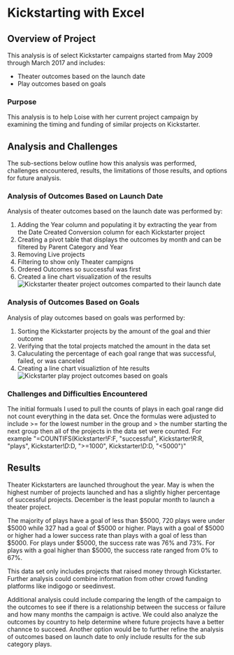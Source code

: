 # Kickstarting with Excel

## Overview of Project
This analysis is of select Kickstarter campaigns started from May 2009 through March 2017 and includes:

* Theater outcomes based on the launch date
* Play outcomes based on goals

### Purpose
This analysis is to help Loise with her current project campaign by examining the timing and funding of similar projects on Kickstarter.

## Analysis and Challenges
The sub-sections below outline how this analysis was performed, challenges encountered, results, the limitations of those results, and options for future analysis. 

### Analysis of Outcomes Based on Launch Date
Analysis of theater outcomes based on the launch date was performed by: 
1. Adding the Year column and populating it by extracting the year from the Date Created Conversion column for each Kickstarter project
2. Creating a pivot table that displays the outcomes by month and can be filtered by Parent Category and Year
3. Removing Live projects
4. Filtering to show only Theater campigns
5. Ordered Outcomes so successful was first
6. Created a line chart visualization of the results
![Kickstarter theater project outcomes comparted to their launch date](https://myoctocat.com/assets/images/base-octocat.svg)

### Analysis of Outcomes Based on Goals
Analysis of play outcomes based on goals was performed by:
1. Sorting the Kickstarter projects by the amount of the goal and thier outcome
2. Verifying that the total projects matched the amount in the data set
3. Caluculating the percentage of each goal range that was successful, failed, or was canceled
4. Creating a line chart visualiztion of hte results
![Kickstarter play project outcomes based on goals](https://myoctocat.com/assets/images/base-octocat.svg)

### Challenges and Difficulties Encountered
The initial formuals I used to pull the counts of plays in each goal range did not count everything in the data set. Once the formulas were adjusted to include >= for the lowest number in the group and > the number starting the next group then all of the projects in the data set were counted. For example "=COUNTIFS(Kickstarter!$F:$F, "successful", Kickstarter!$R:$R, "plays", Kickstarter!$D:$D, ">=1000", Kickstarter!$D:$D, "<5000")"

## Results

Theater Kickstarters are launched throughout the year. May is when the highest number of projects launched and has a slightly higher percentage of successful projects. December is the least popular month to launch a theater project. 

The majority of plays have a goal of less than $5000, 720 plays were under $5000 while 327 had a goal of $5000 or higher. Plays with a goal of $5000 or higher had a lower success rate than plays with a goal of less than $5000. For plays under $5000, the success rate was 76% and 73%. For plays with a goal higher than $5000, the success rate ranged from 0% to 67%.  

This data set only includes projects that raised money through Kickstarter. Further analysis could combine information from other crowd funding platforms like indigogo or seedinvest. 

Additional analysis could include comparing the length of the campaign to the outcomes to see if there is a relationship between the success or failure and how many months the campaign is active. We could also analyze the outcomes by country to help determine where future projects have a better channce to succeed. Another option would be to further refine the analysis of outcomes based on launch date to only include results for the sub category plays. 